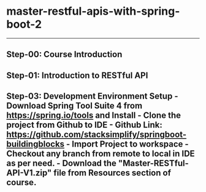 # master-restful-apis-with-spring-boot-2
--------------------------------------------------------------------------------
Step-00: Course Introduction
--------------------------------------------------------------------------------
Step-01: Introduction to RESTful API
--------------------------------------------------------------------------------
Step-03: Development Environment Setup
    - Download Spring Tool Suite 4 from https://spring.io/tools and Install
    - Clone the project from Github to IDE
        - Github Link: https://github.com/stacksimplify/springboot-buildingblocks
    - Import Project to workspace
    - Checkout any branch from remote to local in IDE as per need.
    - Download the "Master-RESTful-API-V1.zip" file from Resources section of course.         
--------------------------------------------------------------------------------
